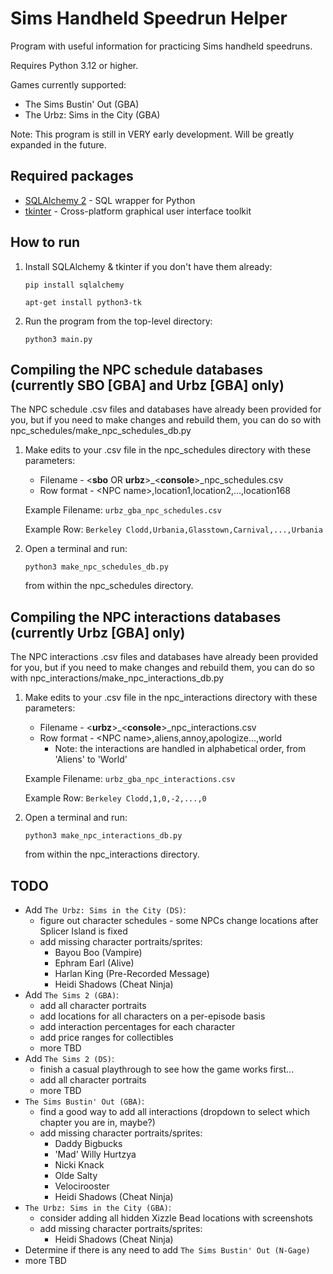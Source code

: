 # Sims Handheld Speedrun Helper
Program with useful information for practicing Sims handheld speedruns.

Requires Python 3.12 or
higher.

Games currently supported:

- The Sims Bustin' Out (GBA)
- The Urbz: Sims in the City (GBA)

Note: This program is still in VERY early development. Will be greatly expanded in the future.

## Required packages

* [SQLAlchemy 2](https://www.sqlalchemy.org/) - SQL wrapper for Python
* [tkinter](https://tkdocs.com/) - Cross-platform graphical user interface toolkit

## How to run

1. Install SQLAlchemy & tkinter if you don't have them already:

    `pip install sqlalchemy`

    `apt-get install python3-tk`

2. Run the program from the top-level directory:

    `python3 main.py`

## Compiling the NPC schedule databases (currently SBO [GBA] and Urbz [GBA] only)

The NPC schedule .csv files and databases have already been provided for you, but if you need to
make changes and rebuild them, you can do so with npc_schedules/make_npc_schedules_db.py

1. Make edits to your .csv file in the npc_schedules directory with these parameters:

    - Filename - \<**sbo** OR **urbz**\>_<**console**>_npc_schedules.csv
    - Row format - \<NPC name\>,location1,location2,...,location168

    Example Filename: `urbz_gba_npc_schedules.csv`

    Example Row: `Berkeley Clodd,Urbania,Glasstown,Carnival,...,Urbania`

2. Open a terminal and run:

    `python3 make_npc_schedules_db.py`
    
    from within the npc_schedules directory.

## Compiling the NPC interactions databases (currently Urbz [GBA] only)

The NPC interactions .csv files and databases have already been provided for you, but if you need to
make changes and rebuild them, you can do so with npc_interactions/make_npc_interactions_db.py

1. Make edits to your .csv file in the npc_interactions directory with these parameters:

    - Filename - \<**urbz**\>_<**console**>_npc_interactions.csv
    - Row format - \<NPC name\>,aliens,annoy,apologize...,world
        - Note: the interactions are handled in alphabetical order, from 'Aliens' to 'World'

    Example Filename: `urbz_gba_npc_interactions.csv`

    Example Row: `Berkeley Clodd,1,0,-2,...,0`

2. Open a terminal and run:

    `python3 make_npc_interactions_db.py`
    
    from within the npc_interactions directory.

## TODO

- Add `The Urbz: Sims in the City (DS)`:
    - figure out character schedules - some NPCs change locations after Splicer Island is fixed
    - add missing character portraits/sprites:
        - Bayou Boo (Vampire)
        - Ephram Earl (Alive)
        - Harlan King (Pre-Recorded Message)
        - Heidi Shadows (Cheat Ninja)
- Add `The Sims 2 (GBA)`:
    - add all character portraits
    - add locations for all characters on a per-episode basis
    - add interaction percentages for each character
    - add price ranges for collectibles
    - more TBD
- Add `The Sims 2 (DS)`:
    - finish a casual playthrough to see how the game works first...
    - add all character portraits
    - more TBD
- `The Sims Bustin' Out (GBA)`:
    - find a good way to add all interactions (dropdown to select which chapter you are in, maybe?)
    - add missing character portraits/sprites:
        - Daddy Bigbucks
        - 'Mad' Willy Hurtzya
        - Nicki Knack
        - Olde Salty
        - Velocirooster
        - Heidi Shadows (Cheat Ninja)
- `The Urbz: Sims in the City (GBA)`:
    - consider adding all hidden Xizzle Bead locations with screenshots
    - add missing character portraits/sprites:
        - Heidi Shadows (Cheat Ninja)
- Determine if there is any need to add `The Sims Bustin' Out (N-Gage)`
- more TBD